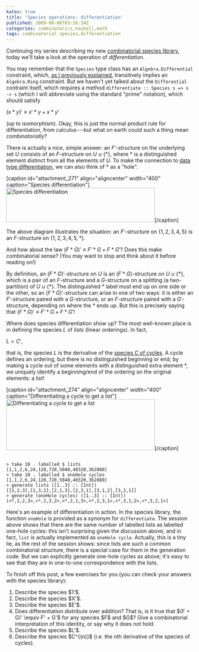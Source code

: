 ```yaml
---
katex: true
title: 'Species operations: differentiation'
published: 2009-08-06T03:26:34Z
categories: combinatorics,haskell,math
tags: combinatorial species,differentiation
---
```


Continuing my series describing my new <a href="http://hackage.haskell.org/package/species">combinatorial species library</a>, today we'll take a look at the operation of <i>differentiation</i>.

You may remember that the <code>Species</code> type class has an <code>Algebra.Differential</code> constraint, which, <a href="https://byorgey.github.io/blog/posts/2009/07/30/primitive-species-and-species-operations.html">as I previously explained</a>, transitively implies an <code>Algebra.Ring</code> constraint.  But we haven't yet talked about the <code>Differential</code> contraint itself, which requires a method <code>differentiate :: Species s =&gt; s -&gt; s</code> (which I will abbreviate using the standard "prime" notation), which should satisfy

$(x * y)' \equiv x' * y + x * y'$

(up to isomorphism).  Okay, this is just the normal product rule for differentiation, from calculus---but what on earth could such a thing mean <i>combinatorially</i>?

There is actually a nice, simple answer: an $F'$-structure on the underlying set $U$ consists of an $F$-structure on $U \cup \{*\}$, where $*$ is a distinguished element distinct from all the elements of $U$.  To make the connection to <a href="http://en.wikibooks.org/wiki/Haskell/Zippers#Differentiation_of_data_types">data type differentiation</a>, we can also think of $*$ as a "hole".

[caption id="attachment_271" align="aligncenter" width="400" caption="Species differentiation"]<img src="http://byorgey.files.wordpress.com/2009/08/diff.png" alt="Species differentiation" title="diff" width="400" height="92" class="size-full wp-image-271" />[/caption]

The above diagram illustrates the situation: an $F'$-structure on $\{1,2,3,4,5\}$ is an $F$-structure on $\{1,2,3,4,5,*\}$.

And how about the law $(F * G)' \equiv F' * G + F * G'$?  Does this make combinatorial sense? (You may want to stop and think about it before reading on!)

By definition, an $(F * G)'$-structure on $U$ is an $(F*G)$-structure on $U \cup \{*\}$, which is a pair of an $F$-structure and a $G$-structure on a splitting (a two-partition) of $U \cup \{*\}$.  The distinguished $*$ label must end up on one side or the other, so an $(F*G)'$-structure can arise in one of two ways: it is either an $F'$-structure paired with a $G$-structure, or an $F$-structure paired with a $G'$-structure, depending on where the $*$ ends up.  But this is precisely saying that $(F * G)' \equiv F' * G + F * G'$!

Where does species differentiation show up?  The most well-known place is in defining the species $L$ of <i>lists</i> (linear orderings).  In fact,


$L = C'$,


that is, the species $L$ is the derivative of the <a href="https://byorgey.github.io/blog/posts/2009/07/31/primitive-species-and-species-operations-part-ii.html">species $C$ of cycles</a>.  A cycle defines an ordering, but there is no distinguished beginning or end; by making a cycle out of some elements with a distinguished extra element $*$, we uniquely identify a beginning/end of the ordering on the original elements: a list!

[caption id="attachment_274" align="aligncenter" width="400" caption="Differentiating a cycle to get a list"]<img src="http://byorgey.files.wordpress.com/2009/08/cyclediff.png" alt="Differentiating a cycle to get a list" title="cyclediff" width="400" height="137" class="size-full wp-image-274" />[/caption]

<code>
&gt; take 10 . labelled $ lists
[1,1,2,6,24,120,720,5040,40320,362880]
&gt; take 10 . labelled $ oneHole cycles
[1,1,2,6,24,120,720,5040,40320,362880]
&gt; generate lists ([1..3] :: [Int])
[[1,2,3],[1,3,2],[2,1,3],[2,3,1],[3,1,2],[3,2,1]]
&gt; generate (oneHole cycles) ([1..3] :: [Int])
[&lt;*,1,2,3&gt;,&lt;*,1,3,2&gt;,&lt;*,2,1,3&gt;,&lt;*,2,3,1&gt;,&lt;*,3,1,2&gt;,&lt;*,3,2,1&gt;]
</code>

Here's an example of differentiation in action.  In the species library, the function <code>oneHole</code> is provided as a synonym for <code>differentiate</code>.  The session above shows that there are the same number of labelled lists as labelled one-hole cycles: this isn't surprising given the discussion above, and in fact, <code>list</code> is actually implemented as <code>oneHole cycle</code>.  Actually, this is a tiny lie, as the rest of the session shows: since lists are such a common combinatorial structure, there is a special case for them in the generation code.  But we can explicitly generate one-hole cycles as above; it's easy to see that they are in one-to-one correspondence with the lists.

To finish off this post, a few exercises for you (you can check your answers with the species library):
<ol>
	<li>Describe the species $1'$.</li>
	<li>Describe the species $X'$.</li>
	<li>Describe the species $E'$.</li>
	<li>Does differentiation distribute over addition?  That is, is it true that $(F + G)' \equiv F' + G'$ for any species $F$ and $G$?  Give a combinatorial interpretation of this identity, or say why it does not hold.</li>
	<li>Describe the species $L'$.</li>
	<li>Describe the species $C^{(n)}$ (i.e. the nth derivative of the species of cycles).</li>
</ol>




